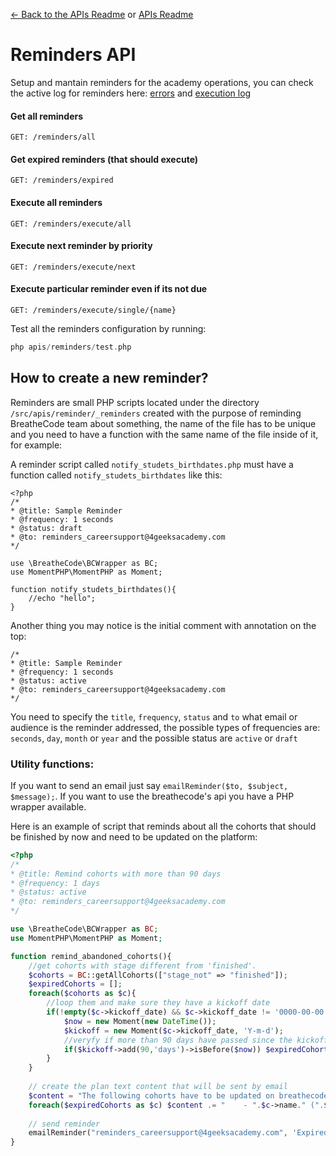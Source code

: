 [<- Back to the APIs Readme](../docs/README.md) or [APIs Readme](../README.md)

# Reminders API

Setup and mantain reminders for the academy operations, you can check the active log for reminders here: [errors](https://assets.breatheco.de/apis/reminders/_data/errors.json) and [execution log](https://assets.breatheco.de/apis/reminders/_data/execution_info.json)

#### Get all reminders
```
GET: /reminders/all
```

#### Get expired reminders (that should execute)
```
GET: /reminders/expired
```

#### Execute all reminders
```
GET: /reminders/execute/all
```

#### Execute next reminder by priority
```
GET: /reminders/execute/next
```

#### Execute particular reminder even if its not due
```
GET: /reminders/execute/single/{name}
```

Test all the reminders configuration by running:
```php
php apis/reminders/test.php 
```

## How to create a new reminder?

Reminders are small PHP scripts located under the directory `/src/apis/reminder/_reminders` created with the purpose of reminding BreatheCode team about something, the name of the file has to be unique and you need to have a function with the same name of the file inside of it, for example:

A reminder script called `notify_studets_birthdates.php` must have a function called `notify_studets_birthdates` like this:
```
<?php
/*
* @title: Sample Reminder
* @frequency: 1 seconds
* @status: draft
* @to: reminders_careersupport@4geeksacademy.com
*/

use \BreatheCode\BCWrapper as BC;
use MomentPHP\MomentPHP as Moment;

function notify_studets_birthdates(){
    //echo "hello";
}
```

Another thing you may notice is the initial comment with annotation on the top:

```
/*
* @title: Sample Reminder
* @frequency: 1 seconds
* @status: active
* @to: reminders_careersupport@4geeksacademy.com
*/
```

You need to specify the `title`, `frequency`, `status` and `to` what email or audience is the reminder addressed, the possible types of frequencies are: `seconds`, `day`, `month` or `year` and the possible status are `active` or `draft`

### Utility functions:

If you want to send an email just say `emailReminder($to, $subject, $message);`.
If you want to use the breathecode's api you have a PHP wrapper available.

Here is an example of script that reminds about all the cohorts that should be finished by now and need to be updated on the platform:
```php
<?php
/*
* @title: Remind cohorts with more than 90 days
* @frequency: 1 days
* @status: active
* @to: reminders_careersupport@4geeksacademy.com
*/

use \BreatheCode\BCWrapper as BC;
use MomentPHP\MomentPHP as Moment;

function remind_abandoned_cohorts(){
    //get cohorts with stage different from 'finished'.
    $cohorts = BC::getAllCohorts(["stage_not" => "finished"]);
    $expiredCohorts = [];
    foreach($cohorts as $c){
        //loop them and make sure they have a kickoff date
        if(!empty($c->kickoff_date) && $c->kickoff_date != '0000-00-00'){
            $now = new Moment(new DateTime());
            $kickoff = new Moment($c->kickoff_date, 'Y-m-d');
            //veryfy if more than 90 days have passed since the kickoffdate
            if($kickoff->add(90,'days')->isBefore($now)) $expiredCohorts[] = $c;
        }
    }
    
    // create the plan text content that will be sent by email
    $content = "The following cohorts have to be updated on breathecode: \n\n";
    foreach($expiredCohorts as $c) $content .= "    - ".$c->name." (".$c->slug.") started on ".$c->kickoff_date." and the stage is still ".$c->stage." \n";
    
    // send reminder
    emailReminder("reminders_careersupport@4geeksacademy.com", 'Expired Cohorts', $content);
}
```